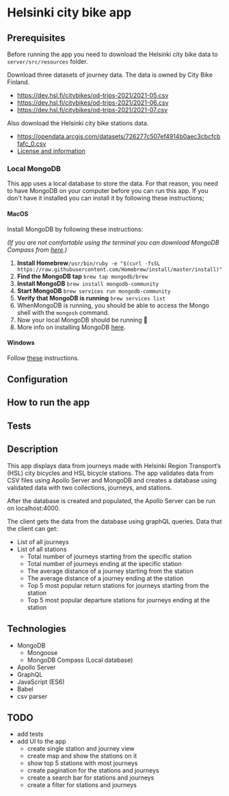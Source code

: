 # Helsinki city bike app

## Prerequisites
Before running the app you need to download the Helsinki city bike data to `server/src/resources` folder.

Download three datasets of journey data. The data is owned by City Bike Finland.

- https://dev.hsl.fi/citybikes/od-trips-2021/2021-05.csv
- https://dev.hsl.fi/citybikes/od-trips-2021/2021-06.csv
- https://dev.hsl.fi/citybikes/od-trips-2021/2021-07.csv

Also download the Helsinki city bike stations data.
- https://opendata.arcgis.com/datasets/726277c507ef4914b0aec3cbcfcbfafc_0.csv
- [License and information](https://www.avoindata.fi/data/en/dataset/hsl-n-kaupunkipyoraasemat/resource/a23eef3a-cc40-4608-8aa2-c730d17e8902)

### Local MongoDB
This app uses a local database to store the data. For that reason, you need to have MongoDB on your computer before 
you can run this app. If you don't have it installed you can install it by following these instructions; 
 
#### MacOS
Install MongoDB by following these instructions:

_(If you are not comfortable using the terminal you can download MongoDB _Compass_ from [here](https://www.mongodb.com/download-center/compass).)_

1. **Install Homebrew**`/usr/bin/ruby -e "$(curl -fsSL https://raw.githubusercontent.com/Homebrew/install/master/install)"`
2. **Find the MongoDB tap** `brew tap mongodb/brew`
3. **Install MongoDB** `brew install mongodb-community`
4. **Start MongoDB** `brew services run mongodb-community`
5. **Verify that MongoDB is running** `brew services list`
6. WhenMongoDB is running, you should be able to access the Mongo shell with the `mongosh` command.
7. Now your local MongoDB should be running 🎉
8. More info on installing MongoDB [here](https://zellwk.com/blog/install-mongodb/).

#### Windows
Follow [these](https://treehouse.github.io/installation-guides/windows/mongo-windows.html) instructions.



## Configuration


## How to run the app
## Tests

## Description
This app displays data from journeys made with Helsinki Region Transport’s (HSL) city bicycles and HSL bicycle
stations. The app validates data from CSV files using Apollo Server and MongoDB and creates a database using validated
data with two collections, journeys, and stations.

After the database is created and populated, the Apollo Server can be run on localhost:4000.

The client gets the data from the database using graphQL queries.
Data that the client can get:
- List of all journeys
- List of all stations
    - Total number of journeys starting from the specific station
    - Total number of journeys ending at the specific station
    - The average distance of a journey starting from the station
    - The average distance of a journey ending at the station
    - Top 5 most popular return stations for journeys starting from the station
    - Top 5 most popular departure stations for journeys ending at the station



## Technologies
- MongoDB
    - Mongoose
    - MongoDB Compass (Local database)
- Apollo Server
- GraphQL
- JavaScript (ES6)
- Babel
- csv parser

## TODO
- add tests
- add UI to the app
  - create single station and journey view
  - create map and show the stations on it
  - show top 5 stations with most journeys
  - create pagination for the stations and journeys
  - create a search bar for stations and journeys
  - create a filter for stations and journeys
  
